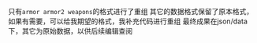 只有`armor armor2 weapons`的格式进行了重组
其它的数据格式保留了原本格式，如果有需要，可以给我期望的格式，我补充代码进行重组
最终成果在json/data下，其它为原始数据，以供后续编辑查阅
